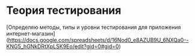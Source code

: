 # Теория тестирования
[Определяю методы, типы и уровни тестирования для приложения интернет-магазин] (https://docs.google.com/spreadsheets/d/16Nod0_e8AZUB9U_6NXQa0--KNG5_hGNkDRtXpLSK9Eo/edit?gid=0#gid=0)
